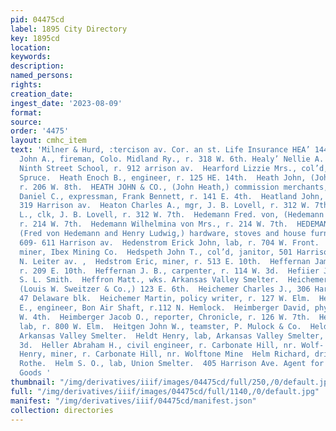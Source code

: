```yaml
---
pid: 04475cd
label: 1895 City Directory
key: 1895cd
location: 
keywords: 
description: 
named_persons: 
rights: 
creation_date: 
ingest_date: '2023-08-09'
format: 
source: 
order: '4475'
layout: cmhc_item
text: 'Milner & Hurd, :tercison av. Cor. an st. Life Insurance HEA’ 144 HEL  Healy
  John A., fireman, Colo. Midland Ry., r. 318 W. 6th. Healy’ Nellie A. Miss, teacher,
  Ninth Street School, r. 912 arrison av.  Hearford Lizzie Mrs., col’d, r. 317 N.
  Spruce.  Heath Enoch B., engineer, r. 125 HE. 14th.  Heath John, (John Heath & Co.,)
  r. 206 W. 8th.  HEATH JOHN & CO., (John Heath,) commission merchants, 132 E. 5th.  Heathcock
  Daniel C., expressman, Frank Bennett, r. 141 E. 4th.  Heatland John, waiter, r.
  319 Harrison av.  Heaton Charles A., mgr, J. B. Lovell, r. 312 W. 7th.  Heaton Frank
  L., clk, J. B. Lovell, r. 312 W. 7th.  Hedemann Fred. von, (Hedemann & Ludwig,)
  r. 214 W. 7th.  Hedemann Wilhelmina von Mrs., r. 214 W. 7th.  HEDEMANN & LUDWIG,
  (Fred von Hedemann and Henry Ludwig,) hardware, stoves and house furnishing goods,
  609- 611 Harrison av.  Hedenstrom Erick John, lab, r. 704 W. Front.  Hedland Louis,
  miner, Ibex Mining Co.  Hedspeth John T., col’d, janitor, 501 Harrison av, r. 309
  N. Leiter av. ,  Hedstrom Eric, miner, r. 513 E. 10th.  Heffernan James M., miner,
  r. 209 E. 10th.  Heffernan J. B., carpenter, r. 114 W. 3d.  Hefiier Joseph, teamster,
  S. L. Smith.  Heffron Matt., wks. Arkansas Valley Smelter.  Heichemer Anthony E.,
  (Louis W. Sweitzer & Co.,) 123 E. 6th.  Heichemer Charles J., 306 Harrison av, r.
  47 Delaware blk.  Heichemer Martin, policy writer, r. 127 W. Elm.  Heilman George
  E., engineer, Bon Air Shaft, r.112 N. Hemlock.  Heimberger David, physician, 1830
  W. 4th.  Heimberger Jacob O., reporter, Chronicle, r. 126 W. 7th.  Heinrich Paul,
  lab, r. 800 W. Elm.  Heitgen John W., teamster, P. Mulock & Co.  Held Joseph, wks.
  Arkansas Valley Smelter.  Heldt Henry, lab, Arkansas Valley Smelter, bds. 139 E.
  3d.  Heller Abraham H., civil engineer, r. Carbonate Hill, nr. Wolf- tone Mine.  Heller
  Henry, miner, r. Carbonate Hill, nr. Wolftone Mine  Helm Richard, driver, C. E.
  Rothe.  Helm S. O., lab, Union Smelter.  405 Harrison Ave. Agent for BATMald’S Sporting
  Goods '
thumbnail: "/img/derivatives/iiif/images/04475cd/full/250,/0/default.jpg"
full: "/img/derivatives/iiif/images/04475cd/full/1140,/0/default.jpg"
manifest: "/img/derivatives/iiif/04475cd/manifest.json"
collection: directories
---
```

